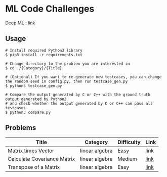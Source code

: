 # ML Code Challenges
Deep ML : [link](https://www.deep-ml.com/)

## Usage
```shell
# Install required Python3 library
$ pip3 install -r requirements.txt

# Change directory to the problem you are interested in
$ cd ./{Category}/{Title}

# (Optional) If you want to re-generate new testcases, you can change the random seed in config.py, then run testcase_gen.py
$ python3 testcase_gen.py

# Compare the output generated by C or C++ with the ground truth output generated by Python3
# and check whether the output generated by C or C++ can pass all testcases
$ python3 compare.py
```

## Problems
| Title                       | Category       | Difficulty | Link                                                                                |
| --------------------------- | -------------- | ---------- | ----------------------------------------------------------------------------------- |
| Matrix times Vector         | linear algebra | Easy       | [link](./linear_algebra/matrix_times_vector/matrix_times_vector.md)                 |
| Calculate Covariance Matrix | linear algebra | Medium     | [link](./linear_algebra/calculate_covariance_matrix/calculate_covariance_matrix.md) |
| Transpose of a Matrix       | linear algebra | Easy       | [link](./linear_algebra/transpose_of_a_matrix/transpose_of_a_matrix.md)             |